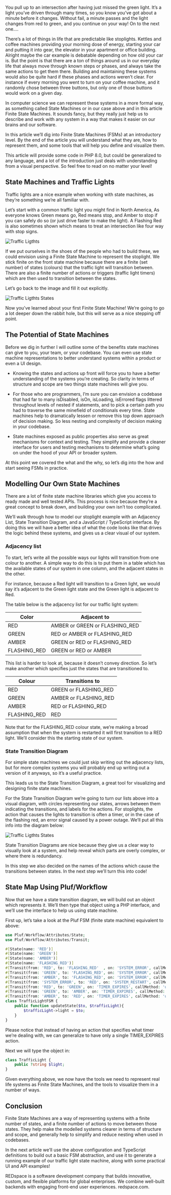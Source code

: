 You pull up to an intersection after having just missed the green light. It’s a light you’ve 
driven through many times, so you know you’ve got about a minute before it changes. Without 
fail, a minute passes and the light changes from red to green, and you continue on your way! 
On to the next one….

There’s a lot of things in life that are predictable like stoplights. Kettles and coffee machines 
providing your morning dose of energy, starting your car and putting it into gear, the elevator 
in your apartment or office building. Alright maybe the car example is debatable depending on 
how old your car is. But the point is that there are a ton of things around us in our everyday 
life that always move through known steps or phases, and always take the same actions to get them 
there. Building and maintaining these systems would also be quite hard if these phases and actions 
weren’t clear. For instance if every morning you went to turn on your coffee machine, and it 
randomly chose between three buttons, but only one of those buttons would work on a given day.

In computer science we can represent these systems in a more formal way, as something called State 
Machines or in our case above and in this article Finite State Machines. It sounds fancy, but 
they really just help us to describe and work with any system in a way that makes it easier on 
our brains and our software.

In this article we’ll dig into Finite State Machines (FSMs) at an introductory level. By the 
end of the article you will understand what they are, how to represent them, and some tools 
that will help you define and visualize them.

This article will provide some code in PHP 8.0, but could be generalized to 
any language, and a lot of the introduction just deals with understanding from a visual perspective. 
So feel free to read on no matter your level!

## State Machines and Traffic Lights


Traffic lights are a nice example when working with state machines, as they’re something we’re 
all familiar with.

Let’s start with a common traffic light you might find in North America, As everyone knows Green 
means go, Red means stop, and Amber to stop if you can safely do so (or just drive faster to 
make the light). A Flashing Red is also sometimes shown which means to treat an intersection 
like four way with stop signs.

![Traffic Ligthts](./images/light-view.png)

If we put ourselves in the shoes of the people who had to build these, we could envision using 
a Finite State Machine to represent the stoplight. We stick finite on the front state machine 
because there are a finite (set number) of states (colours) that the traffic light will 
transition between. There are also a finite number of actions or triggers (traffic light timers) 
which are then used to transition between the states.

Let’s go back to the image and fill it out explicitly.

![Traffic Ligthts States](./images/light-state-view.png)

Now you’ve learned about your first Finite State Machine! We’re going to go a lot deeper down 
the rabbit hole, but this will serve as a nice stepping off point.

## The Potential of State Machines

Before we dig in further I will outline some of the benefits state machines can give to you, your 
team, or your codebase. You can even use state machine representations to better understand 
systems within a product or even a UI design.

- Knowing the states and actions up front will force you to have 
a better understanding of the systems you’re creating. So clarity in terms of structure 
and scope are two things state machines will give you.

- For those who are programmers, I’m sure you can envision a codebase that had far to many 
isDisabled, isOn, isLoading, isErrored flags littered throughout levels of nested if 
statements, and to pick a certain path you had to traverse the same minefield of conditionals 
every time. State machines help to dramatically lessen or remove this top down approach of 
decision making. So less nesting and complexity of decision making in your codebase.

- State machines exposed as public properties also serve as great mechanisms for context and 
testing. They simplify and provide a cleaner interface for users and testing mechanisms to
determine what’s going on under the hood of your API or broader system.

At this point we covered the what and the why, so let’s dig into the how and start seeing 
FSMs in practice.


## Modelling Our Own State Machines

There are a lot of finite state machine libraries which give you access to ready made and well 
tested APIs. This process is nice because they’re a great concept to break down, and building 
your own isn’t too complicated.

We’ll walk through how to model our stoplight example with an Adjacency List, State Transition 
Diagram, and a JavaScript / TypeScript interface. By doing this we will have a better idea of 
what the code looks like that drives the logic behind these systems, and gives us a clear 
visual of our system.

### Adjacency list

To start, let’s write all the possible ways our lights will transition from one colour to another. 
A simple way to do this is to put them in a table which has the available states of our system in 
one column, and the adjacent states in the other.

For instance, because a Red light will transition to a Green light, we would say it’s adjacent 
to the Green light state and the Green light is adjacent to Red.

The table below is the adjacency list for our traffic light system:

| Color         | Adjacent to                     |
|---------------|---------------------------------|
| RED           | AMBER or GREEN or FLASHING_RED  |
| GREEN         | RED or AMBER or FLASHING_RED    |
| AMBER         | GREEN or RED or FLASHING_RED    |
| FLASHING_RED  | GREEN or RED or AMBER           |

This list is harder to look at, because it doesn’t convey direction. So let’s make another which 
specifies just the states that are transitioned to.

| Colour       | Transitions to        |
|--------------|-----------------------|
| RED          | GREEN or FLASHING_RED |
| GREEN        | AMBER or FLASHING_RED |
| AMBER        | RED or FLASHING_RED   |
| FLASHING_RED | RED                   |

Note that for the FLASHING_RED colour state, we’re making a broad assumption that when the system is 
restarted it will first transition to a RED light. We’ll consider this the starting state of our 
system.

### State Transition Diagram

For simple state machines we could just skip writing out the adjacency lists, but for more complex 
systems you will probably end up writing out a version of it anyways, so it’s a useful practice.

This leads us to the State Transition Diagram, a great tool for visualizing and designing finite state machines.

For the State Transition Diagram we’re going to turn our lists above into a visual diagram, with 
circles representing our states, arrows between them indicating the transitions, and labels for the 
actions. For stoplights, the action that causes the lights to transition is often a timer, or in 
the case of the flashing red, an error signal caused by a power outage. We’ll put all this info 
into the diagram below:

![Traffic Ligthts States](./images/fsm.png)

State Transition Diagrams are nice because they give us a clear way to visually look at a system,
and help reveal which parts are overly complex, or where there is redundancy.

In this step we also decided on the names of the actions which cause the transitions between 
states. In the next step we’ll turn this into code!

## State Map Using Pluf/Workflow

Now that we have a state transition diagram, we will build out an object which represents it. 
We’ll then type that object using a PHP interface, and we’ll use the interface 
to help us using state machine.

First up, let’s take a look at the Pluf FSM (finite state machine) equivalent 
to above:

```php
use Pluf/Workflow/Attributes/State;
use Pluf/Workflow/Attributes/Transit;

#[State(name: 'RED')]
#[State(name: 'GREEN')]
#[State(name: 'AMBER')]
#[State(name: 'FLASHING_RED')]
#[Transit(from: 'RED', to: 'FLASHING_RED'  , on: 'SYSTEM_ERROR', callMethod: 'updateState')]
#[Transit(from: 'GREEN', to: 'FLASHING_RED', on: 'SYSTEM_ERROR', callMethod: 'updateState')]
#[Transit(from: 'AMBER', to: 'FLASHING_RED', on: 'SYSTEM_ERROR', callMethod: 'updateState')]
#[Transit(from: 'SYSTEM_ERROR', to: 'RED', on: 'SYSTEM_RESTART', callMethod: 'updateState')]
#[Transit(from: 'RED', to: 'GREEN', on: 'TIMER_EXPIRES', callMethod: 'updateState')]
#[Transit(from: 'GREEN', to: 'AMBER', on: 'TIMER_EXPIRES', callMethod: 'updateState')]
#[Transit(from: 'AMBER', to: 'RED', on: 'TIMER_EXPIRES', callMethod: 'updateState')]
class TrafficLightFSM {
	public function updateState($to, $trafficLight){
		$trafficLight->light = $to;
	}
}
```

Please notice that instead of having an action that specifies what timer we’re dealing with, we 
can generalize to have only a single TIMER_EXPIRES action.

Next we will type the object in:

```php
class TrafficLight {
	public ?string $light;
}
```

Given everything above, we now have the tools we need to represent real life systems as Finite
State Machines, and the tools to visualize them in a number of ways.

## Conclusion

Finite State Machines are a way of representing systems with a finite number of states, and a finite 
number of actions to move between those states. They help make the modelled systems clearer in terms 
of structure and scope, and generally help to simplify and reduce nesting when used in codebases.

In the next article we’ll use the above configuration and TypeScript definitions to build out a basic 
FSM abstraction, and use it to generate a running example of our traffic light state machine, along 
with some practical UI and API examples!

REDspace is a software development company that builds innovative, custom, and flexible platforms for 
global enterprises. We combine well-built backends with engaging front-end user experiences. 
redspace.com.






